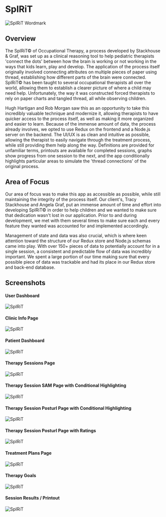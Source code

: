 # SpIRiT

![SpIRiT Wordmark](https://i.imgur.com/EwHyJMs.png)

## Overview 

The SpIRiT© of Occupational Therapy, a process developed by Stackhouse & Graf,  was set up as a clinical reasoning tool to help pediatric therapists 'connect the dots' between how the brain is working or not working in the ways that kids learn, play and develop. The application of the process itself originally involved connecting attributes on multiple pieces of paper using thread, establishing how different parts of the brain were connected. SpIRiT© has been taught to several occupational therapists all over the world, allowing them to establish a clearer picture of where a child may need help. Unfortunately, the way it was constructed forced therapists to rely on paper charts and tangled thread, all while observing children.

Hugh Hartigan and Rob Morgan saw this as an opportunity to take this incredibly valuable technique and modernize it, allowing therapists to have quicker access to the process itself, as well as making it more organized and easier to learn. Because of the immense amount of data, the process already involves, we opted to use Redux on the frontend and a Node.js server on the backend. The UI/UX is as clean and intuitive as possible, allowing the therapist to easily navigate through the treatment process, while still providing them help along the way. Definitions are provided for unfamiliar terms, printouts are available for completed sessions, graphs show progress from one session to the next, and the app conditionally highlights particular areas to simulate the 'thread connections' of the original process.

## Area of Focus

Our area of focus was to make this app as accessible as possible, while still maintaining the integrity of the process itself. Our client's, Tracy Stackhouse and Angela Graf, put an immense amount of time and effort into developing SpIRiT© in order to help children and we wanted to make sure that dedication wasn't lost in our application. Prior to and during development, we met with them several times to make sure each and every feature they wanted was accounted for and implemented accordingly.

Management of state and data was also crucial, which is where keen attention toward the structure of our Redux store and Node.js schemas came into play. With over 150+ pieces of data to potentially account for in a single session, a consistent and predictable flow of data was incredibly important. We spent a large portion of our time making sure that every possible piece of data was trackable and had its place in our Redux store and back-end database.

## Screenshots

#### User Dashboard

![SpIRiT](https://i.imgur.com/kvzdMPc.png)

#### Clinic Info Page

![SpIRiT](https://i.imgur.com/1WWRRsr.png)

#### Patient Dashboard

![SpIRiT](https://i.imgur.com/QDEr7vU.png)

#### Therapy Sessions Page

![SpIRiT](https://i.imgur.com/LqejYsk.png)

#### Therapy Session SAM Page with Conditional Highlighting

![SpIRiT](https://i.imgur.com/0bz9kzS.png)

#### Therapy Session Posturl Page with Conditional Highlighting

![SpIRiT](https://i.imgur.com/GQOfpTp.png)

#### Therapy Session Posturl Page with Ratings

![SpIRiT](https://i.imgur.com/cki98S0.png)

#### Treatment Plans Page

![SpIRiT](https://i.imgur.com/khlG9CW.png)

#### Therapy Goals

![SpIRiT](https://i.imgur.com/7RYuTBH.png)

#### Session Results / Printout

![SpIRiT](https://i.imgur.com/B4eq3L7.png)
